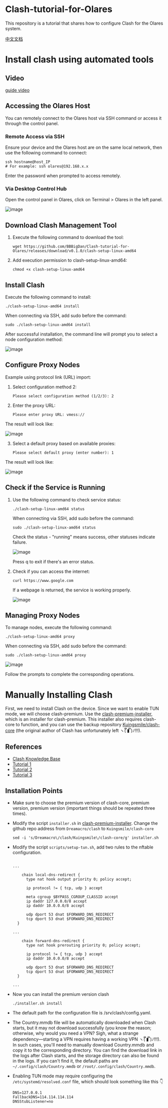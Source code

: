 # Clash-tutorial-for-Olares

This repository is a tutorial that shares how to configure Clash for the Olares system.

[中文文档](README_CN.md)

# Install clash using automated tools

## Video
[guide video](https://github.com/user-attachments/assets/edf6a4d2-d087-4047-841d-3949e8eb2132)

## Accessing the Olares Host
You can remotely connect to the Olares host via SSH command or access it through the control panel.

### Remote Access via SSH
Ensure your device and the Olares host are on the same local network, then use the following command to connect:
```
ssh hostname@host_IP
# For example: ssh olares@192.168.x.x
```
Enter the password when prompted to access remotely.

### Via Desktop Control Hub
Open the control panel in Olares, click on Terminal > Olares in the left panel.

![image](./readme-img1.png)

## Download Clash Management Tool
1. Execute the following command to download the tool:
    ```
    wget https://github.com/BBBigDan/Clash-tutorial-for-Olares/releases/download/v0.1.0/clash-setup-linux-amd64
    ```
2. Add execution permission to clash-setup-linux-amd64:
    ```
    chmod +x clash-setup-linux-amd64 
    ```

## Install Clash
Execute the following command to install:

```
./clash-setup-linux-amd64 install
```

When connecting via SSH, add sudo before the command:

```
sudo ./clash-setup-linux-amd64 install
```

After successful installation, the command line will prompt you to select a node configuration method:

![image](./readme-img2.png)

## Configure Proxy Nodes
Example using protocol link (URL) import:
1. Select configuration method 2:
    ```
    Please select configuration method (1/2/3): 2
    ```
2. Enter the proxy URL:
    ```
    Please enter proxy URL: vmess://
    ```
The result will look like:

![image](./readme-img3.png)

3. Select a default proxy based on available proxies:
    ```
    Please select default proxy (enter number): 1
    ```
The result will look like:

![image](./readme-img4.png)

## Check if the Service is Running
1. Use the following command to check service status:

    ```
    ./clash-setup-linux-amd64 status
    ```

    When connecting via SSH, add sudo before the command:

    ```
    sudo ./clash-setup-linux-amd64 status
    ```

    Check the status - "running" means success, other statuses indicate failure.

    ![image](./readme-img5.png)

    Press q to exit if there's an error status.

2. Check if you can access the internet:

    ```
    curl https://www.google.com
    ```

    If a webpage is returned, the service is working properly.

    ![image](./readme-img6.png)

## Managing Proxy Nodes
To manage nodes, execute the following command:

```
./clash-setup-linux-amd64 proxy
```

When connecting via SSH, add sudo before the command:

```
sudo ./clash-setup-linux-amd64 proxy
```

![image](./readme-img7.png)

Follow the prompts to complete the corresponding operations.

# Manually Installing Clash

First, we need to install Clash on the device. Since we want to enable TUN mode, we will choose clash-premium.
Use the [clash-premium-installer](https://github.com/Kr328/clash-premium-installer), which is an installer for clash-premium. This installer also requires clash-core to function, and you can use the backup repository [Kuingsmile/clash-core]((https://github.com/Kuingsmile/clash-core)) (the original author of Clash has unfortunately left ヽ( ຶ▮ ຶ)ﾉ!!!).

## References
- [Clash Knowledge Base](https://clash.wiki/configuration/getting-started.html)
- [Tutorial 1](https://www.moralok.com/2023/05/27/how-to-install-clash-on-ubuntu/)
- [Tutorial 2](https://thatcoders.github.io/Clash%20For%20Linux/)
- [Tutorial 3](https://kazusa.cc/geek/understanding-clash-configuration-files-in-one-article.html)

## Installation Points

- Make sure to choose the premium version of clash-core, premium version, premium version (important things should be repeated three times).

- Modify the script `installer.sh` in [clash-premium-installer](https://github.com/Kr328/clash-premium-installer). Change the github repo address from `Dreamacro/clash` to `Kuingsmile/clash-core`
    ```
    sed -i 's/Dreamacro\/clash/Kuingsmile\/clash-core/g' installer.sh
    ```
- Modify the script `scripts/setup-tun.sh`, add two rules to the nftable configuration.
  ```

  ...
  
      chain local-dns-redirect {
        type nat hook output priority 0; policy accept;
        
        ip protocol != { tcp, udp } accept
        
        meta cgroup $BYPASS_CGROUP_CLASSID accept
        ip daddr 127.0.0.0/8 accept
        ip daddr 10.0.0.0/8 accept
        
        udp dport 53 dnat $FORWARD_DNS_REDIRECT
        tcp dport 53 dnat $FORWARD_DNS_REDIRECT
    }

  ...

      chain forward-dns-redirect {
        type nat hook prerouting priority 0; policy accept;
        
        ip protocol != { tcp, udp } accept
        ip daddr 10.0.0.0/8 accept
        
        udp dport 53 dnat $FORWARD_DNS_REDIRECT
        tcp dport 53 dnat $FORWARD_DNS_REDIRECT
    }

  ...
  ```

- Now you can install the premium version clash
  ```
  ./installer.sh install
  ```

- The default path for the configuration file is /srv/clash/config.yaml.

- The Country.mmdb file will be automatically downloaded when Clash starts, but it may not download successfully (you know the reason; otherwise, why would you need a VPN? Sigh, what a strange dependency—starting a VPN requires having a working VPN ヽ( ຶ▮ ຶ)ﾉ!!!). In such cases, you'll need to manually download Country.mmdb and copy it to the corresponding directory. You can find the download link in the logs after Clash starts, and the storage directory can also be found in the logs. If you can't find it, the default paths are `~/.config/clash/Country.mmdb` or `/root/.config/clash/Country.mmdb`.
- Enabling TUN mode may require configuring the `/etc/systemd/resolved.conf` file, which should look something like this 👇
    ```
    DNS=127.0.0.1 
    FallbackDNS=114.114.114.114 
    DNSStubListener=no
    ```
